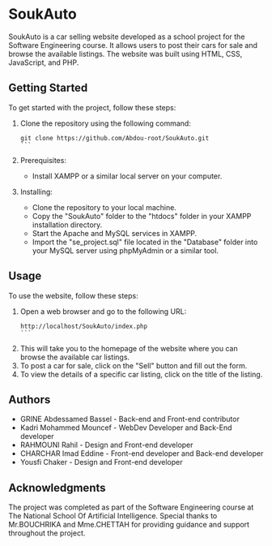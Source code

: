 # SoukAuto

SoukAuto is a car selling website developed as a school project for the Software Engineering course. It allows users to post their cars for sale and browse the available listings. The website was built using HTML, CSS, JavaScript, and PHP.

## Getting Started

To get started with the project, follow these steps:

1. Clone the repository using the following command:
   ````
   git clone https://github.com/Abdou-root/SoukAuto.git
   ```

2. Prerequisites:
   - Install XAMPP or a similar local server on your computer.

3. Installing:
   - Clone the repository to your local machine.
   - Copy the "SoukAuto" folder to the "htdocs" folder in your XAMPP installation directory.
   - Start the Apache and MySQL services in XAMPP.
   - Import the "se_project.sql" file located in the "Database" folder into your MySQL server using phpMyAdmin or a similar tool.

## Usage

To use the website, follow these steps:

1. Open a web browser and go to the following URL:
   ````
   http://localhost/SoukAuto/index.php
   ```

2. This will take you to the homepage of the website where you can browse the available car listings.
3. To post a car for sale, click on the "Sell" button and fill out the form.
4. To view the details of a specific car listing, click on the title of the listing.

## Authors

- GRINE Abdessamed Bassel - Back-end and Front-end contributor
- Kadri Mohammed Mouncef - WebDev Developer and Back-End developer
- RAHMOUNI Rahil - Design and Front-end developer
- CHARCHAR Imad Eddine - Front-end developer and Back-end developer
- Yousfi Chaker - Design and Front-end developer

## Acknowledgments

The project was completed as part of the Software Engineering course at The National School Of Artificial Intelligence. Special thanks to Mr.BOUCHRIKA and Mme.CHETTAH for providing guidance and support throughout the project.
